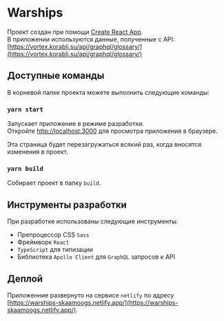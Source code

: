 # Warships

Проект создан при помощи [Create React App](https://github.com/facebook/create-react-app).\
В приложении используются данные, полученные с API: [https://vortex.korabli.su/api/graphql/glossary/](https://vortex.korabli.su/api/graphql/glossary/)

## Доступные команды

В корневой папке проекта можете выполнить следующие команды:

### `yarn start`

Запускает приложение в режиме разработки.\
Откройте [http://localhost:3000](http://localhost:3000) для просмотра приложения в браузере.

Эта страница будет перезагружаться всякий раз, когда вносятся изменения в проект.

### `yarn build`

Собирает проект в папку `build`.

## Инструменты разработки

При разработке использованы следующие инструменты:

- Препроцессор CSS `Sass`
- Фреймворк `React`
- `TypeScript` для типизации
- Библиотека `Apollo Client` для `GraphQL` запросов к API

## Деплой

Приложенние развернуто на сервисе `netlify` по адресу [https://warships-skaamoogs.netlify.app/](https://warships-skaamoogs.netlify.app/).
